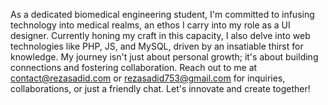 As a dedicated biomedical engineering student, I'm committed to infusing technology into medical realms, an ethos I carry into my role as a UI designer. Currently honing my craft in this capacity, I also delve into web technologies like PHP, JS, and MySQL, driven by an insatiable thirst for knowledge. My journey isn't just about personal growth; it's about building connections and fostering collaboration. Reach out to me at contact@rezasadid.com or rezasadid753@gmail.com for inquiries, collaborations, or just a friendly chat. Let's innovate and create together!
